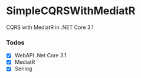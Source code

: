 # SimpleCQRSWithMediatR
CQRS with MediatR in .NET Core 3.1

### Todos
- [x] WebAPI .Net Core 3.1
- [x] MediatR 
- [x] Serilog 

